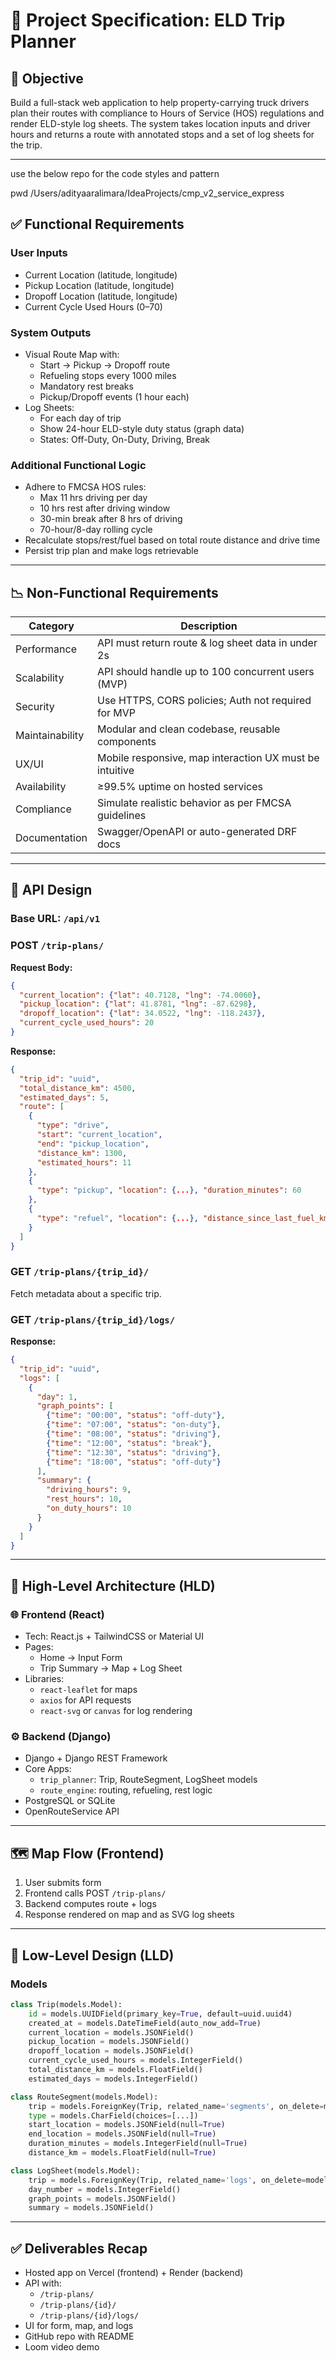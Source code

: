 # 📝 Project Specification: ELD Trip Planner

## 🎯 Objective

Build a full-stack web application to help property-carrying truck drivers plan their routes with compliance to Hours of Service (HOS) regulations and render ELD-style log sheets. The system takes location inputs and driver hours and returns a route with annotated stops and a set of log sheets for the trip.

---

use the below repo for the code styles and pattern 

pwd
/Users/adityaaralimara/IdeaProjects/cmp_v2_service_express



## ✅ Functional Requirements

### User Inputs
- Current Location (latitude, longitude)
- Pickup Location (latitude, longitude)
- Dropoff Location (latitude, longitude)
- Current Cycle Used Hours (0–70)

### System Outputs
- Visual Route Map with:
  - Start → Pickup → Dropoff route
  - Refueling stops every 1000 miles
  - Mandatory rest breaks
  - Pickup/Dropoff events (1 hour each)
- Log Sheets:
  - For each day of trip
  - Show 24-hour ELD-style duty status (graph data)
  - States: Off-Duty, On-Duty, Driving, Break

### Additional Functional Logic
- Adhere to FMCSA HOS rules:
  - Max 11 hrs driving per day
  - 10 hrs rest after driving window
  - 30-min break after 8 hrs of driving
  - 70-hour/8-day rolling cycle
- Recalculate stops/rest/fuel based on total route distance and drive time
- Persist trip plan and make logs retrievable

---

## 📉 Non-Functional Requirements

| Category       | Description |
|----------------|-------------|
| Performance    | API must return route & log sheet data in under 2s |
| Scalability    | API should handle up to 100 concurrent users (MVP) |
| Security       | Use HTTPS, CORS policies; Auth not required for MVP |
| Maintainability| Modular and clean codebase, reusable components |
| UX/UI          | Mobile responsive, map interaction UX must be intuitive |
| Availability   | ≥99.5% uptime on hosted services |
| Compliance     | Simulate realistic behavior as per FMCSA guidelines |
| Documentation  | Swagger/OpenAPI or auto-generated DRF docs |

---

## 🔌 API Design

### Base URL: `/api/v1`

### POST `/trip-plans/`

**Request Body:**
```json
{
  "current_location": {"lat": 40.7128, "lng": -74.0060},
  "pickup_location": {"lat": 41.8781, "lng": -87.6298},
  "dropoff_location": {"lat": 34.0522, "lng": -118.2437},
  "current_cycle_used_hours": 20
}
```

**Response:**
```json
{
  "trip_id": "uuid",
  "total_distance_km": 4500,
  "estimated_days": 5,
  "route": [
    {
      "type": "drive",
      "start": "current_location",
      "end": "pickup_location",
      "distance_km": 1300,
      "estimated_hours": 11
    },
    {
      "type": "pickup", "location": {...}, "duration_minutes": 60
    },
    {
      "type": "refuel", "location": {...}, "distance_since_last_fuel_km": 1000
    }
  ]
}
```

### GET `/trip-plans/{trip_id}/`
Fetch metadata about a specific trip.

### GET `/trip-plans/{trip_id}/logs/`

**Response:**
```json
{
  "trip_id": "uuid",
  "logs": [
    {
      "day": 1,
      "graph_points": [
        {"time": "00:00", "status": "off-duty"},
        {"time": "07:00", "status": "on-duty"},
        {"time": "08:00", "status": "driving"},
        {"time": "12:00", "status": "break"},
        {"time": "12:30", "status": "driving"},
        {"time": "18:00", "status": "off-duty"}
      ],
      "summary": {
        "driving_hours": 9,
        "rest_hours": 10,
        "on_duty_hours": 10
      }
    }
  ]
}
```

---

## 🧱 High-Level Architecture (HLD)

### 🌐 Frontend (React)
- Tech: React.js + TailwindCSS or Material UI
- Pages:
  - Home → Input Form
  - Trip Summary → Map + Log Sheet
- Libraries:
  - `react-leaflet` for maps
  - `axios` for API requests
  - `react-svg` or `canvas` for log rendering

### ⚙️ Backend (Django)
- Django + Django REST Framework
- Core Apps:
  - `trip_planner`: Trip, RouteSegment, LogSheet models
  - `route_engine`: routing, refueling, rest logic
- PostgreSQL or SQLite
- OpenRouteService API

---

## 🗺️ Map Flow (Frontend)
1. User submits form
2. Frontend calls POST `/trip-plans/`
3. Backend computes route + logs
4. Response rendered on map and as SVG log sheets

---

## 🧩 Low-Level Design (LLD)

### Models
```python
class Trip(models.Model):
    id = models.UUIDField(primary_key=True, default=uuid.uuid4)
    created_at = models.DateTimeField(auto_now_add=True)
    current_location = models.JSONField()
    pickup_location = models.JSONField()
    dropoff_location = models.JSONField()
    current_cycle_used_hours = models.IntegerField()
    total_distance_km = models.FloatField()
    estimated_days = models.IntegerField()

class RouteSegment(models.Model):
    trip = models.ForeignKey(Trip, related_name='segments', on_delete=models.CASCADE)
    type = models.CharField(choices=[...])
    start_location = models.JSONField(null=True)
    end_location = models.JSONField(null=True)
    duration_minutes = models.IntegerField(null=True)
    distance_km = models.FloatField(null=True)

class LogSheet(models.Model):
    trip = models.ForeignKey(Trip, related_name='logs', on_delete=models.CASCADE)
    day_number = models.IntegerField()
    graph_points = models.JSONField()
    summary = models.JSONField()
```

---

## ✅ Deliverables Recap

- Hosted app on Vercel (frontend) + Render (backend)
- API with:
  - `/trip-plans/`
  - `/trip-plans/{id}/`
  - `/trip-plans/{id}/logs/`
- UI for form, map, and logs
- GitHub repo with README
- Loom video demo